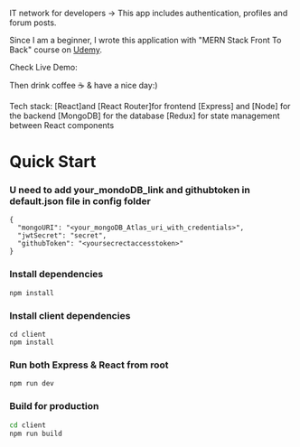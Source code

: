 IT network for developers ->
 This app includes authentication, profiles and forum posts.

Since I am a beginner, I wrote this application with "MERN Stack Front To Back" course on [Udemy](https://www.udemy.com/mern-stack-front-to-back/?couponCode=TRAVERSYMEDIA). 

Check Live Demo:

Then drink coffee ☕️ & have a nice day:)

Tech stack: 
[React]and [React Router]for frontend
[Express] and [Node] for the backend
[MongoDB] for the database
[Redux] for state management between React components


# Quick Start

### U need to add your_mondoDB_link and githubtoken in default.json file in config folder 

```
{
  "mongoURI": "<your_mongoDB_Atlas_uri_with_credentials>",
  "jwtSecret": "secret",
  "githubToken": "<yoursecrectaccesstoken>"
}
```

### Install dependencies

```
npm install
```

### Install client dependencies

```
cd client
npm install
```

### Run both Express & React from root

```
npm run dev
```



### Build for production

```bash
cd client
npm run build
```
